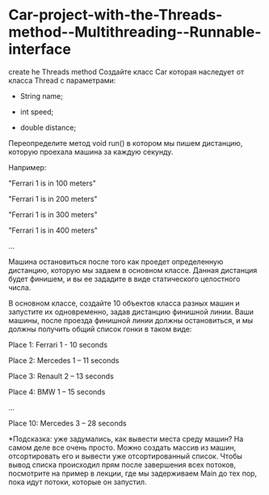 # Car-project-with-the-Threads-method--Multithreading--Runnable-interface
create he Threads method
Создайте класс Car которая наследует от класса Thread с параметрами:

- String name;

- int speed;

- double distance;

 Переопределите метод void run() в котором мы пишем дистанцию, которую проехала машина за каждую секунду.

Например:

  "Ferrari 1 is in 100 meters"

  "Ferrari 1 is in 200 meters"

  "Ferrari 1 is in 300 meters"

  "Ferrari 1 is in 400 meters"

   …

Машина остановиться после того как проедет определенную дистанцию, которую мы задаем в основном классе. Данная дистанция будет финишем, и вы ее зададите в виде статического целостного числа.

В основном классе, создайте 10 объектов класса разных машин и запустите их одновременно, задав дистанцию финишной линии. Ваши машины, после проезда финишной линии должны остановиться, и мы должны получить общий список гонки в таком виде:

Place 1: Ferrari 1 - 10 seconds

Place 2: Mercedes 1 – 11 seconds

Place 3: Renault 2 – 13 seconds

Place 4: BMW 1 – 15 seconds

…

Place 10: Mercedes 3 – 28 seconds

*Подсказка: уже задумались, как вывести места среду машин? На самом деле все очень просто. Можно создать массив из машин, отсортировать его и вывести уже отсортированный список. Чтобы вывод списка происходил прям после завершения всех потоков, посмотрите на пример в лекции, где мы задерживаем Main до тех пор, пока идут потоки, которые он запустил. 
